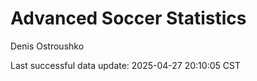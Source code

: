 # Advanced Soccer Statistics
Denis Ostroushko

<!-- gfm -->

Last successful data update: 2025-04-27 20:10:05 CST
